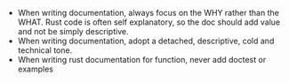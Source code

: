 - When writing documentation, always focus on the WHY rather than the WHAT. Rust code is often self explanatory, so the doc should add value and not be simply descriptive.
- When writing documentation, adopt a detached, descriptive, cold and technical tone.
- When writing rust documentation for function, never add doctest or examples

